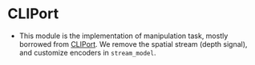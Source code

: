 # CLIPort
- This module is the implementation of manipulation task, mostly borrowed from [CLIPort](https://github.com/cliport/cliport). We remove the spatial stream (depth signal), and customize encoders in `stream_model`.
